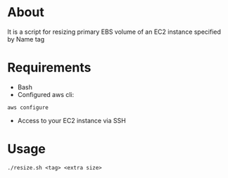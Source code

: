 # About

It is a script for resizing primary EBS volume of an EC2 instance specified by Name tag


# Requirements

- Bash
- Configured aws cli:
```
aws configure
```
- Access to your EC2 instance via SSH


# Usage

```
./resize.sh <tag> <extra size>
```

